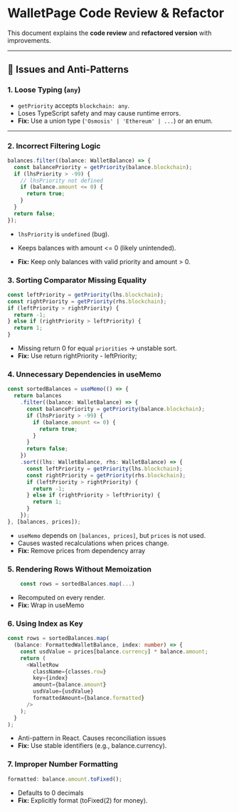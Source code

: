 # WalletPage Code Review & Refactor

This document explains the **code review** and **refactored version** with improvements.

---

## 🔎 Issues and Anti-Patterns

### 1. Loose Typing (`any`)

- `getPriority` accepts `blockchain: any`.
- Loses TypeScript safety and may cause runtime errors.
- **Fix:** Use a union type (`'Osmosis' | 'Ethereum' | ...`) or an enum.

---

### 2. Incorrect Filtering Logic

```ts
balances.filter((balance: WalletBalance) => {
  const balancePriority = getPriority(balance.blockchain);
  if (lhsPriority > -99) {
    // lhsPriority not defined
    if (balance.amount <= 0) {
      return true;
    }
  }
  return false;
});
```

- `lhsPriority` is `undefined` (bug).

- Keeps balances with amount <= 0 (likely unintended).

- **Fix:** Keep only balances with valid priority and amount > 0.

### 3. Sorting Comparator Missing Equality

```ts
const leftPriority = getPriority(lhs.blockchain);
const rightPriority = getPriority(rhs.blockchain);
if (leftPriority > rightPriority) {
  return -1;
} else if (rightPriority > leftPriority) {
  return 1;
}
```

- Missing return 0 for equal `priorities` → unstable sort.
- **Fix:** Use return rightPriority - leftPriority;

### 4. Unnecessary Dependencies in useMemo

```ts
const sortedBalances = useMemo(() => {
  return balances
    .filter((balance: WalletBalance) => {
      const balancePriority = getPriority(balance.blockchain);
      if (lhsPriority > -99) {
        if (balance.amount <= 0) {
          return true;
        }
      }
      return false;
    })
    .sort((lhs: WalletBalance, rhs: WalletBalance) => {
      const leftPriority = getPriority(lhs.blockchain);
      const rightPriority = getPriority(rhs.blockchain);
      if (leftPriority > rightPriority) {
        return -1;
      } else if (rightPriority > leftPriority) {
        return 1;
      }
    });
}, [balances, prices]);
```

- `useMemo` depends on `[balances, prices]`, but `prices` is not used.
- Causes wasted recalculations when prices change.
- **Fix:** Remove prices from dependency array

### 5. Rendering Rows Without Memoization

```ts
    const rows = sortedBalances.map(...)
```

- Recomputed on every render.
- **Fix:** Wrap in useMemo

### 6. Using Index as Key

```ts
const rows = sortedBalances.map(
  (balance: FormattedWalletBalance, index: number) => {
    const usdValue = prices[balance.currency] * balance.amount;
    return (
      <WalletRow
        className={classes.row}
        key={index}
        amount={balance.amount}
        usdValue={usdValue}
        formattedAmount={balance.formatted}
      />
    );
  }
);
```

- Anti-pattern in React. Causes reconciliation issues
- **Fix:** Use stable identifiers (e.g., balance.currency).

### 7. Improper Number Formatting

```ts
formatted: balance.amount.toFixed();
```
- Defaults to 0 decimals
- **Fix:** Explicitly format (toFixed(2) for money).
